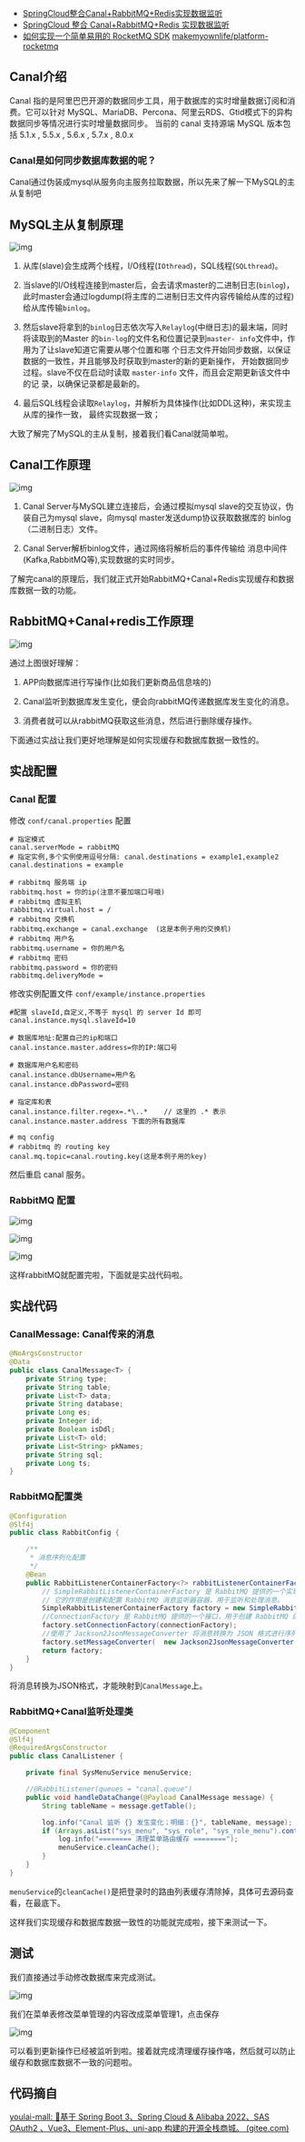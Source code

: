 
- [SpringCloud整合Canal+RabbitMQ+Redis实现数据监听](https://juejin.cn/post/7299733832412643363)
- [SpringCloud 整合 Canal+RabbitMQ+Redis 实现数据监听](https://mp.weixin.qq.com/s/wyIVNT_Q0XTR1jZ8QQXo4w)
- [如何实现一个简单易用的 RocketMQ SDK](https://mp.weixin.qq.com/s/vE7FfuXgQBT6XFbVZcqxTA) [makemyownlife/platform-rocketmq](https://github.com/makemyownlife/platform-rocketmq)

## Canal介绍
Canal 指的是阿里巴巴开源的数据同步工具，用于数据库的实时增量数据订阅和消费。它可以针对 MySQL、MariaDB、Percona、阿里云RDS、Gtid模式下的异构数据同步等情况进行实时增量数据同步。
当前的 canal 支持源端 MySQL 版本包括 5.1.x , 5.5.x , 5.6.x , 5.7.x , 8.0.x

### Canal是如何同步数据库数据的呢？
Canal通过伪装成mysql从服务向主服务拉取数据，所以先来了解一下MySQL的主从复制吧

## MySQL主从复制原理

![img](./img/2/2-1.awebp)

1. 从库(slave)会生成两个线程，I/O线程(`IOthread`)，SQL线程(`SQLthread`)。

2. 当slave的I/O线程连接到master后，会去请求master的二进制日志(`binlog`)，此时master会通过logdump(将主库的二进制日志文件内容传输给从库的过程)
给从库传输`binlog`。

3. 然后slave将拿到的`binlog`日志依次写入`Relaylog`(中继日志)的最末端，同时将读取到的Master 的`bin-log`的文件名和位置记录到`master- info`文件中，作用为了让slave知道它需要从哪个位置和哪 个日志文件开始同步数据，以保证数据的一致性，并且能够及时获取到master的新的更新操作， 开始数据同步过程。slave不仅在启动时读取 `master-info` 文件，而且会定期更新该文件中的记 录，以确保记录都是最新的。

4. 最后SQL线程会读取`Relaylog`，并解析为具体操作(比如DDL这种)，来实现主从库的操作一致， 最终实现数据一致；

大致了解完了MySQL的主从复制，接着我们看Canal就简单啦。

## Canal工作原理

![img](./img/2/2-2.awebp)

1. Canal Server与MySQL建立连接后，会通过模拟mysql slave的交互协议，伪装自己为mysql slave，向mysql master发送dump协议获取数据库的 binlog（二进制日志）文件。

2. Canal Server解析binlog文件，通过网络将解析后的事件传输给
消息中间件(Kafka,RabbitMQ等),实现数据的实时同步。

了解完canal的原理后，我们就正式开始RabbitMQ+Canal+Redis实现缓存和数据库数据一致的功能。

## RabbitMQ+Canal+redis工作原理

![img](./img/2/2-3.awebp)

通过上图很好理解：

1. APP向数据库进行写操作(比如我们更新商品信息啥的)

2. Canal监听到数据库发生变化，便会向rabbitMQ传递数据库发生变化的消息。

3. 消费者就可以从rabbitMQ获取这些消息，然后进行删除缓存操作。

下面通过实战让我们更好地理解是如何实现缓存和数据库数据一致性的。

## 实战配置
### Canal 配置
修改 `conf/canal.properties` 配置

```properties
# 指定模式
canal.serverMode = rabbitMQ
# 指定实例,多个实例使用逗号分隔: canal.destinations = example1,example2
canal.destinations = example 

# rabbitmq 服务端 ip
rabbitmq.host = 你的ip(注意不要加端口号哦)
# rabbitmq 虚拟主机 
rabbitmq.virtual.host = / 
# rabbitmq 交换机  
rabbitmq.exchange = canal.exchange  (这是本例子用的交换机)
# rabbitmq 用户名
rabbitmq.username = 你的用户名
# rabbitmq 密码
rabbitmq.password = 你的密码
rabbitmq.deliveryMode =
```

修改实例配置文件 `conf/example/instance.properties`

```properties
#配置 slaveId,自定义,不等于 mysql 的 server Id 即可
canal.instance.mysql.slaveId=10 

# 数据库地址:配置自己的ip和端口
canal.instance.master.address=你的IP:端口号
 
# 数据库用户名和密码 
canal.instance.dbUsername=用户名
canal.instance.dbPassword=密码
	
# 指定库和表
canal.instance.filter.regex=.*\..*    // 这里的 .* 表示 canal.instance.master.address 下面的所有数据库
		
# mq config
# rabbitmq 的 routing key
canal.mq.topic=canal.routing.key(这是本例子用的key)
```

然后重启 canal 服务。

### RabbitMQ 配置

![img](./img/2/2-4.awebp)

![img](./img/2/2-5.awebp)

![img](./img/2/2-6.awebp)

这样rabbitMQ就配置完啦，下面就是实战代码啦。

## 实战代码
### CanalMessage: Canal传来的消息

```java
@NoArgsConstructor
@Data
public class CanalMessage<T> {
    private String type;
    private String table;
    private List<T> data;
    private String database;
    private Long es;
    private Integer id;
    private Boolean isDdl;
    private List<T> old;
    private List<String> pkNames;
    private String sql;
    private Long ts;
}
```

### RabbitMQ配置类

```java
@Configuration
@Slf4j
public class RabbitConfig {

    /**
     * 消息序列化配置
     */
    @Bean
    public RabbitListenerContainerFactory<?> rabbitListenerContainerFactory(ConnectionFactory connectionFactory) {
        // SimpleRabbitListenerContainerFactory 是 RabbitMQ 提供的一个实现了 RabbitListenerContainerFactory 接口的简单消息监听器容器工厂。
        // 它的作用是创建和配置 RabbitMQ 消息监听器容器，用于监听和处理消息。
        SimpleRabbitListenerContainerFactory factory = new SimpleRabbitListenerContainerFactory();
        //ConnectionFactory 是 RabbitMQ 提供的一个接口，用于创建 RabbitMQ 的连接
        factory.setConnectionFactory(connectionFactory);
        //使用了 Jackson2JsonMessageConverter 将消息转换为 JSON 格式进行序列化和反序列化
        factory.setMessageConverter(  new Jackson2JsonMessageConverter());
        return factory;
    }
}
```

将消息转换为JSON格式，才能映射到`CanalMessage`上。

### RabbitMQ+Canal监听处理类

```java
@Component
@Slf4j
@RequiredArgsConstructor
public class CanalListener {

    private final SysMenuService menuService;

    //@RabbitListener(queues = "canal.queue")
    public void handleDataChange(@Payload CanalMessage message) {
        String tableName = message.getTable();

        log.info("Canal 监听 {} 发生变化；明细：{}", tableName, message);
        if (Arrays.asList("sys_menu", "sys_role", "sys_role_menu").contains(tableName)) {
            log.info("======== 清理菜单路由缓存 ========");
            menuService.cleanCache();
        }
    }
}
```

`menuService`的`cleanCache()`是把登录时的路由列表缓存清除掉，具体可去源码查看，在最底下。

这样我们实现缓存和数据库数据一致性的功能就完成啦，接下来测试一下。

## 测试
我们直接通过手动修改数据库来完成测试。

![img](./img/2/2-7.awebp)

我们在菜单表修改菜单管理的内容改成菜单管理1，点击保存

![img](./img/2/2-8.awebp)

可以看到更新操作已经被监听到啦。接着就完成清理缓存操作咯，然后就可以防止缓存和数据库数据不一致的问题啦。

## 代码摘自
[youlai-mall: 🚀基于 Spring Boot 3、Spring Cloud & Alibaba 2022、SAS OAuth2 、Vue3、Element-Plus、uni-app 构建的开源全栈商城。 (gitee.com)](https://gitee.com/youlaitech/youlai-mall)
